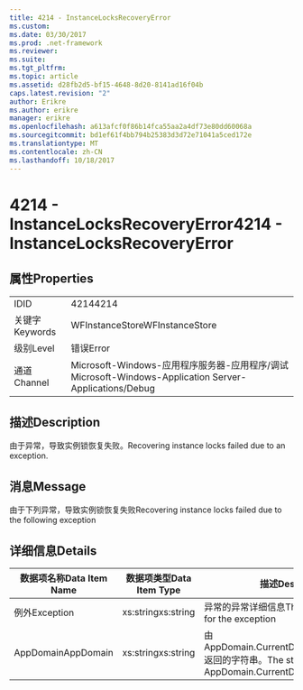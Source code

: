 ```yaml
---
title: 4214 - InstanceLocksRecoveryError
ms.custom: 
ms.date: 03/30/2017
ms.prod: .net-framework
ms.reviewer: 
ms.suite: 
ms.tgt_pltfrm: 
ms.topic: article
ms.assetid: d28fb2d5-bf15-4648-8d20-8141ad16f04b
caps.latest.revision: "2"
author: Erikre
ms.author: erikre
manager: erikre
ms.openlocfilehash: a613afcf0f86b14fca55aa2a4df73e80dd60068a
ms.sourcegitcommit: bd1ef61f4bb794b25383d3d72e71041a5ced172e
ms.translationtype: MT
ms.contentlocale: zh-CN
ms.lasthandoff: 10/18/2017
---
```

# <a name="4214---instancelocksrecoveryerror"></a><span data-ttu-id="8c3c7-102">4214 - InstanceLocksRecoveryError</span><span class="sxs-lookup"><span data-stu-id="8c3c7-102">4214 - InstanceLocksRecoveryError</span></span>
## <a name="properties"></a><span data-ttu-id="8c3c7-103">属性</span><span class="sxs-lookup"><span data-stu-id="8c3c7-103">Properties</span></span>  
  
|||  
|-|-|  
|<span data-ttu-id="8c3c7-104">ID</span><span class="sxs-lookup"><span data-stu-id="8c3c7-104">ID</span></span>|<span data-ttu-id="8c3c7-105">4214</span><span class="sxs-lookup"><span data-stu-id="8c3c7-105">4214</span></span>|  
|<span data-ttu-id="8c3c7-106">关键字</span><span class="sxs-lookup"><span data-stu-id="8c3c7-106">Keywords</span></span>|<span data-ttu-id="8c3c7-107">WFInstanceStore</span><span class="sxs-lookup"><span data-stu-id="8c3c7-107">WFInstanceStore</span></span>|  
|<span data-ttu-id="8c3c7-108">级别</span><span class="sxs-lookup"><span data-stu-id="8c3c7-108">Level</span></span>|<span data-ttu-id="8c3c7-109">错误</span><span class="sxs-lookup"><span data-stu-id="8c3c7-109">Error</span></span>|  
|<span data-ttu-id="8c3c7-110">通道</span><span class="sxs-lookup"><span data-stu-id="8c3c7-110">Channel</span></span>|<span data-ttu-id="8c3c7-111">Microsoft-Windows-应用程序服务器-应用程序/调试</span><span class="sxs-lookup"><span data-stu-id="8c3c7-111">Microsoft-Windows-Application Server-Applications/Debug</span></span>|  
  
## <a name="description"></a><span data-ttu-id="8c3c7-112">描述</span><span class="sxs-lookup"><span data-stu-id="8c3c7-112">Description</span></span>  
 <span data-ttu-id="8c3c7-113">由于异常，导致实例锁恢复失败。</span><span class="sxs-lookup"><span data-stu-id="8c3c7-113">Recovering instance locks failed due to an exception.</span></span>  
  
## <a name="message"></a><span data-ttu-id="8c3c7-114">消息</span><span class="sxs-lookup"><span data-stu-id="8c3c7-114">Message</span></span>  
 <span data-ttu-id="8c3c7-115">由于下列异常，导致实例锁恢复失败</span><span class="sxs-lookup"><span data-stu-id="8c3c7-115">Recovering instance locks failed due to the following exception</span></span>  
  
## <a name="details"></a><span data-ttu-id="8c3c7-116">详细信息</span><span class="sxs-lookup"><span data-stu-id="8c3c7-116">Details</span></span>  
  
|<span data-ttu-id="8c3c7-117">数据项名称</span><span class="sxs-lookup"><span data-stu-id="8c3c7-117">Data Item Name</span></span>|<span data-ttu-id="8c3c7-118">数据项类型</span><span class="sxs-lookup"><span data-stu-id="8c3c7-118">Data Item Type</span></span>|<span data-ttu-id="8c3c7-119">描述</span><span class="sxs-lookup"><span data-stu-id="8c3c7-119">Description</span></span>|  
|--------------------|--------------------|-----------------|  
|<span data-ttu-id="8c3c7-120">例外</span><span class="sxs-lookup"><span data-stu-id="8c3c7-120">Exception</span></span>|<span data-ttu-id="8c3c7-121">xs:string</span><span class="sxs-lookup"><span data-stu-id="8c3c7-121">xs:string</span></span>|<span data-ttu-id="8c3c7-122">异常的异常详细信息</span><span class="sxs-lookup"><span data-stu-id="8c3c7-122">The exception details for the exception</span></span>|  
|<span data-ttu-id="8c3c7-123">AppDomain</span><span class="sxs-lookup"><span data-stu-id="8c3c7-123">AppDomain</span></span>|<span data-ttu-id="8c3c7-124">xs:string</span><span class="sxs-lookup"><span data-stu-id="8c3c7-124">xs:string</span></span>|<span data-ttu-id="8c3c7-125">由 AppDomain.CurrentDomain.FriendlyName 返回的字符串。</span><span class="sxs-lookup"><span data-stu-id="8c3c7-125">The string returned by AppDomain.CurrentDomain.FriendlyName.</span></span>|
